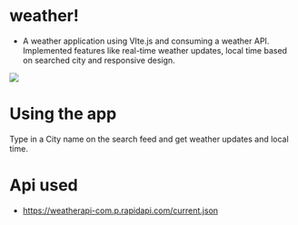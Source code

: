 # weather!
- A weather application using VIte.js and consuming a weather API. Implemented features like real-time weather updates, local time based on searched city and responsive design.

<img src="https://github.com/candl3b0x/weather/assets/98771722/67e4ab93-7f9d-468f-84b7-a66c53967d10"/>

# Using the app
 Type in a City name on the search feed and get weather updates and local time.
# Api used
- https://weatherapi-com.p.rapidapi.com/current.json
